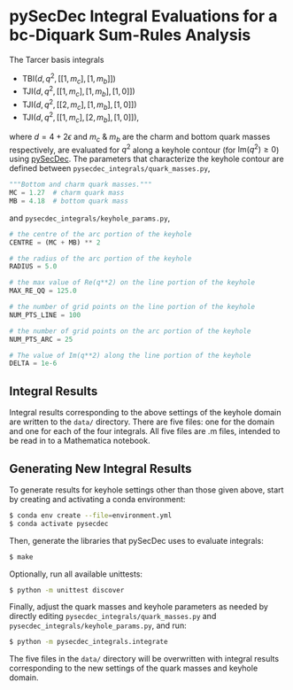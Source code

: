 # pySecDec Integral Evaluations for a bc-Diquark Sum-Rules Analysis

The Tarcer basis integrals

- $\mathrm{TBI}(d, q^2, [[1, m_c], [1, m_b]])$
- $\mathrm{TJI}(d, q^2, [[1, m_c], [1, m_b], [1, 0]])$
- $\mathrm{TJI}(d, q^2, [[2, m_c], [1, m_b], [1, 0]])$
- $\mathrm{TJI}(d, q^2, [[1, m_c], [2, m_b], [1, 0]])$,

where $d = 4 + 2\epsilon$ and $m_c$ & $m_b$ are the charm and bottom quark masses respectively, are evaluated for $q^2$ along a keyhole contour (for $\mathrm{Im}(q^2) \geq 0$) using [pySecDec](https://pypi.org/project/pySecDec/). The parameters that characterize the keyhole contour are defined between `pysecdec_integrals/quark_masses.py`, 

```python
"""Bottom and charm quark masses."""
MC = 1.27  # charm quark mass
MB = 4.18  # bottom quark mass
```

and `pysecdec_integrals/keyhole_params.py`,

```python
# the centre of the arc portion of the keyhole
CENTRE = (MC + MB) ** 2

# the radius of the arc portion of the keyhole
RADIUS = 5.0

# the max value of Re(q**2) on the line portion of the keyhole
MAX_RE_QQ = 125.0

# the number of grid points on the line portion of the keyhole
NUM_PTS_LINE = 100

# the number of grid points on the arc portion of the keyhole
NUM_PTS_ARC = 25

# The value of Im(q**2) along the line portion of the keyhole
DELTA = 1e-6
```

## Integral Results

Integral results corresponding to the above settings of the keyhole domain are written to the `data/` directory. There are five files: one for the domain and one for each of the four integrals. All five files are .m files, intended to be read in to a Mathematica notebook.

## Generating New Integral Results

To generate results for keyhole settings other than those given above, start by creating and activating a conda environment:

```bash
$ conda env create --file=environment.yml
$ conda activate pysecdec
```

Then, generate the libraries that pySecDec uses to evaluate integrals:

```bash
$ make
```

Optionally, run all available unittests:
```bash
$ python -m unittest discover
```

Finally, adjust the quark masses and keyhole parameters as needed by directly editing `pysecdec_integrals/quark_masses.py` and `pysecdec_integrals/keyhole_params.py`, and run:

```bash
$ python -m pysecdec_integrals.integrate
```

The five files in the `data/` directory will be overwritten with integral results corresponding to the new settings of the quark masses and keyhole domain.
